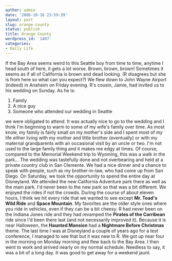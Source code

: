 ```yaml
---
author: admin
date: '2006-10-16 23:59:39'
layout: post
slug: orange-county
status: publish
title: Orange County
wordpress_id: '1407'
categories:
- Daily Life
---
```


If the Bay Area seems weird to this Seattle boy from time to time,
anytime I head south of here, it gets a lot worse. Brown, brown, brown!
Sometimes it seems as if all of California is brown and dead looking. (R
disagrees but she is from here so what can you expect?) We flew down to
John Wayne Airport (indeed) in Anaheim on Friday evening. R's cousin,
Jamie, had invited us to his wedding on Sunday. As he is:

1.  Family
2.  A nice guy
3.  Someone who attended our wedding in Seattle

we were obligated to attend. It was actually nice to go to the wedding
and I think I'm beginning to warm to some of my wife's family over time.
As most know, my family is fairly small on my mother's side and I spent
most of my life either living with my mother and little brother
(eventually) or with my maternal grandparents with an occasional visit
by an uncle or two. I'm not used to the large family thing and it makes
me edgy at times. Of course, compared to the Memorial Weekend trip to
Wyoming, this was a walk in the park... The wedding was tastefully done
and not overbearing and held at a private country club in San Clemente.
We had a nice dinner and a chance to speak with people, such as my
brother-in-law, who had come up from San Diego. On Saturday, we took the
opportunity to spend the entire day at Disneyland. We attended the new
California Adventure park there as well as the main park. I'd never been
to the new park so that was a bit different. We enjoyed the rides if not
the crowds. During the course of about eleven hours, I think we hit
every ride that we wanted to see except **Mr. Toad's Wild Ride** and
**Space Mountain**. My favorites are the older style ones where you ride
in vehicles, even if they can be a bit cheesy. R had never been on the
Indiana Jones ride and they had revamped the **Pirates of the
Carribean** ride since I'd been there last (and not necessarily improved
it). Because it is near Halloween, the **Haunted Mansion** had a
**Nightmare Before Christmas** theme. The last time I was at Disneyland
a couple of years ago for a test conference, I managed to see that but
it was new to R. We got up near four in the morning on Monday morning
and flew back to the Bay Area. I then went to work and arrived nearly on
my normal schedule. Needless to say, it was a bit of a long day. It was
good to get away for a weekend jaunt.
